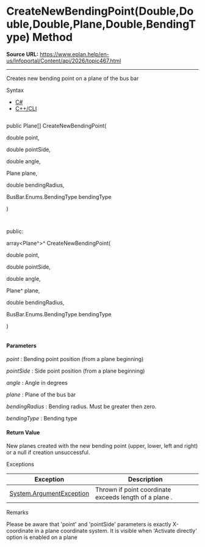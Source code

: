# CreateNewBendingPoint(Double,Double,Double,Plane,Double,BendingType) Method

**Source URL:** https://www.eplan.help/en-us/Infoportal/Content/api/2026/topic467.html

---

Creates new bending point on a plane of the bus bar

Syntax

- [C#](#i-syntax-CS)
- [C++/CLI](#i-syntax-CPP2005)

```
```
public Plane[] CreateNewBendingPoint( 

   double point,

   double pointSide,

   double angle,

   Plane plane,

   double bendingRadius,

   BusBar.Enums.BendingType bendingType

)
```
```

```
```
public:

array<Plane^>^ CreateNewBendingPoint( 

   double point,

   double pointSide,

   double angle,

   Plane^ plane,

   double bendingRadius,

   BusBar.Enums.BendingType bendingType

)
```
```

#### Parameters

*point*
:   Bending point position (from a plane beginning)

*pointSide*
:   Side point position (from a plane beginning)

*angle*
:   Angle in degrees

*plane*
:   Plane of the bus bar

*bendingRadius*
:   Bending radius. Must be greater then zero.

*bendingType*
:   Bending type

#### Return Value

New planes created with the new bending point (upper, lower, left and right) or a null if creation unsuccessful.

Exceptions

| Exception | Description |
| --- | --- |
| [System.ArgumentException](#) | Thrown if point coordinate exceeds length of a plane . |

Remarks

Please be aware that 'point' and 'pointSide' parameters is exactly X-coordinate in a plane coordinate system. It is visible when 'Activate directly' option is enabled on a plane
